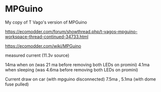 # MPGuino
My copy of T Vago's version of MPGuino

https://ecomodder.com/forum/showthread.php/t-vagos-mpguino-workspace-thread-continued-34733.html

https://ecomodder.com/wiki/MPGuino


measured current (11.3v source)

14ma when on (was 21 ma before removing both LEDs on promini)
4.1ma when sleeping (was 4.6ma before removing both LEDs on promini)



Current draw on car (with mpguino disconnected) 7.5ma , 5.1ma (with dome fuse pulled)
